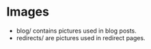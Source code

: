 # Images

* blog/ contains pictures used in blog posts.
* redirects/ are pictures used in redirect pages.
